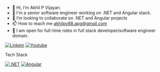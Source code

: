 - 👋 Hi, I’m Akhil P Vijayan.
- 🌱 I'm a senior software engineer working on .NET and Angular stack.
- 💞️ I’m looking to collaborate on .NET and Angular projects
- 📫 How to reach me akhilpv88.apg@gmail.com
- 🌱 I am open for full-time roles in full stack developer/software engineer domain.

[![Linkein](https://img.shields.io/badge/-Linkedin-black.svg?style=flat-square&logo=linkedin&colorB=255)](https://www.linkedin.com/in/akhil-p-vijayan/)
[![Youtube](https://img.shields.io/badge/-Youtube-black.svg?style=flat-square&logo=Youtube&colorB=900)](https://www.youtube.com/@growcodecoding/videos)

Tech Stack
<!-- List the technologies and tools you're proficient in -->
[![.NET](https://img.shields.io/badge/.NET-3776AB?style=flat-square&logo=dotnet&logoColor=white)](#)
[![Angular](https://img.shields.io/badge/Angular-3776AB?style=flat-square&logo=angular&logoColor=Red)](#)


